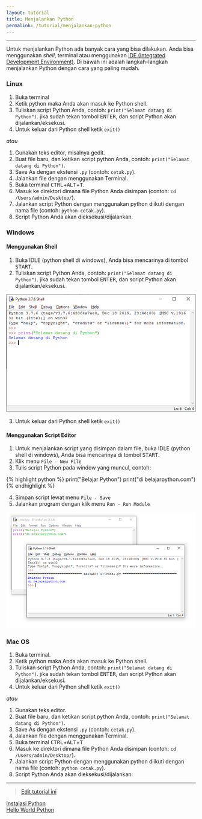 ```yaml
---
layout: tutorial
title: Menjalankan Python
permalink: /tutorial/menjalankan-python
---
```


---

Untuk menjalankan Python ada banyak cara yang bisa dilakukan. Anda bisa menggunakan *shell*, terminal atau menggunakan [IDE (Integrated Development Environment)](http://www.belajarpython.com/2015/05/integrated-development-environment-ide.html). Di bawah ini adalah langkah-langkah menjalankan Python dengan cara yang paling mudah.

### Linux
1. Buka terminal
2. Ketik python maka Anda akan masuk ke Python shell. 
3. Tuliskan script Python Anda, contoh: `print("Selamat datang di Python")`. jika sudah tekan tombol <kbd>ENTER</kbd>, dan script Python akan dijalankan/eksekusi.
4. Untuk keluar dari Python shell ketik `exit()`

*atau*

1. Gunakan teks editor, misalnya gedit.
2. Buat file baru, dan ketikan script python Anda, contoh: `print("Selamat datang di Python")`.
3. Save As dengan ekstensi `.py` (contoh: `cetak.py`).
4. Jalankan file dengan menggunakan Terminal.
5. Buka terminal <kbd>CTRL</kbd>+<kbd>ALT</kbd>+<kbd>T</kbd>.
6. Masuk ke direktori dimana file Python Anda disimpan (contoh: `cd /Users/admin/Desktop/`).
7. Jalankan script Python dengan menggunakan python diikuti dengan nama file (contoh: `python cetak.py`).
8. Script Python Anda akan dieksekusi/dijalankan.

### Windows
#### Menggunakan Shell
1. Buka IDLE (python shell di windows), Anda bisa mencarinya di tombol <kbd>START</kbd>.
2. Tuliskan script Python Anda, contoh: `print("Selamat datang di Python")`. jika sudah tekan tombol <kbd>ENTER</kbd>, dan script Python akan dijalankan/eksekusi.

![Python Shell Windows](/images/menjalankan-python-windows.png "Python Shell Windows")

3. Untuk keluar dari Python shell ketik `exit()`

#### Menggunakan Script Editor
1. Untuk menjalankan script yang disimpan dalam file, buka IDLE (python shell di windows), Anda bisa mencarinya di tombol <kbd>START</kbd>.
2. Klik menu `File - New File`
3. Tulis script Python pada window yang muncul, contoh:

{% highlight python %}
print("Belajar Python")
print("di belajarpython.com")
{% endhighlight %}

4. Simpan script lewat menu `File - Save`
5. Jalankan program dengan klik menu `Run - Run Module`

![Python Editor Windows](/images/menjalankan-python-windows-editor.png "Python Editor Windows")

### Mac OS
1. Buka terminal.
2. Ketik python maka Anda akan masuk ke Python shell. 
3. Tuliskan script Python Anda, contoh: `print("Selamat datang di Python")`. jika sudah tekan tombol <kbd>ENTER</kbd>, dan script Python akan dijalankan/eksekusi.
4. Untuk keluar dari Python shell ketik `exit()`

*atau*

1. Gunakan teks editor.
2. Buat file baru, dan ketikan script python Anda, contoh: `print("Selamat datang di Python")`.
3. Save As dengan ekstensi `.py` (contoh: `cetak.py`).
4. Jalankan file dengan menggunakan Terminal.
5. Buka terminal <kbd>CTRL</kbd>+<kbd>ALT</kbd>+<kbd>T</kbd>
6. Masuk ke direktori dimana file Python Anda disimpan (contoh: `cd /Users/admin/Desktop/`).
7. Jalankan script Python dengan menggunakan python diikuti dengan nama file (contoh: `python cetak.py`).
8. Script Python Anda akan dieksekusi/dijalankan.

---
> [Edit tutorial ini](https://github.com/belajarpythoncom/belajarpythoncom.github.io/edit/master/tutorials/menjalankan-python.md)

<div class="row navigation-tutorial">
    <div class="col-md-6 prev-tutorial">
        <a href="/tutorial/instalasi-python"><i class="fas fa-arrow-circle-left"></i>Instalasi Python</a>
    </div>
    <div class="col-md-6 next-tutorial">
        <a href="/tutorial/hello-world-python" class="hoverable">Hello World Python<i class="fas fa-arrow-circle-right"></i></a>
    </div>
</div>
